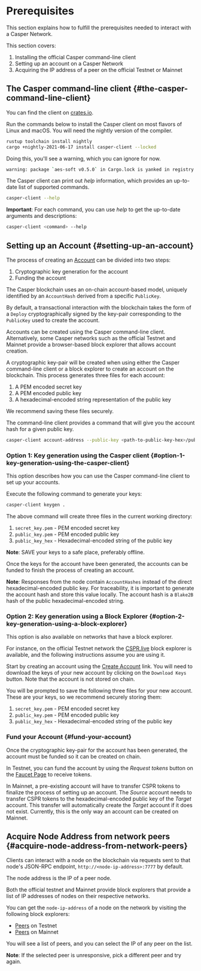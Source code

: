 # Prerequisites

This section explains how to fulfill the prerequisites needed to interact with a Casper Network.

This section covers:

1.  Installing the official Casper command-line client
2.  Setting up an account on a Casper Network
3.  Acquiring the IP address of a peer on the official Testnet or Mainnet

## The Casper command-line client {#the-casper-command-line-client}

You can find the client on [crates.io](https://crates.io/crates/casper-client).

Run the commands below to install the Casper client on most flavors of Linux and macOS. You will need the nightly version of the compiler.

```bash
rustup toolchain install nightly
cargo +nightly-2021-06-17 install casper-client --locked
```

Doing this, you'll see a warning, which you can ignore for now.

```bash
warning: package `aes-soft v0.5.0` in Cargo.lock is yanked in registry `crates.io`, consider running without --locked
```

The Casper client can print out _help_ information, which provides an up-to-date list of supported commands.

```bash
casper-client --help
```

**Important**: For each command, you can use _help_ to get the up-to-date arguments and descriptions:

```bash
casper-client <command> --help
```

## Setting up an Account {#setting-up-an-account}

The process of creating an [Account](https://docs.casperlabs.io/en/latest/implementation/accounts.html) can be divided into two steps:

1.  Cryptographic key generation for the account
2.  Funding the account

The Casper blockchain uses an on-chain account-based model, uniquely identified by an `AccountHash` derived from a specific `PublicKey`.

By default, a transactional interaction with the blockchain takes the form of a `Deploy` cryptographically signed by the key-pair corresponding to the `PublicKey` used to create the account.

Accounts can be created using the Casper command-line client. Alternatively, some Casper networks such as the official Testnet and Mainnet provide a browser-based block explorer that allows account creation.

A cryptographic key-pair will be created when using either the Casper command-line client or a block explorer to create an account on the blockchain. This process generates three files for each account:

1.  A PEM encoded secret key
2.  A PEM encoded public key
3.  A hexadecimal-encoded string representation of the public key

We recommend saving these files securely.

The command-line client provides a command that will give you the account hash for a given public key.

```bash
casper-client account-address --public-key <path-to-public-key-hex>/public_key_hex
```

### Option 1: Key generation using the Casper client {#option-1-key-generation-using-the-casper-client}

This option describes how you can use the Casper command-line client to set up your accounts.

Execute the following command to generate your keys:

```bash
casper-client keygen .
```

The above command will create three files in the current working directory:

1.  `secret_key.pem` - PEM encoded secret key
2.  `public_key.pem` - PEM encoded public key
3.  `public_key_hex` - Hexadecimal-encoded string of the public key

**Note**: SAVE your keys to a safe place, preferably offline.

Once the keys for the account have been generated, the accounts can be funded to finish the process of creating an account.

**Note**: Responses from the node contain `AccountHashes` instead of the direct hexadecimal-encoded public key. For traceability, it is important to generate the account hash and store this value locally. The account hash is a `Blake2B` hash of the public hexadecimal-encoded string.

### Option 2: Key generation using a Block Explorer {#option-2-key-generation-using-a-block-explorer}

This option is also available on networks that have a block explorer.

For instance, on the official Testnet network the [CSPR.live](https://testnet.cspr.live/) block explorer is available, and the following instructions assume you are using it.

Start by creating an account using the [Create Account](https://testnet.cspr.live/create-account) link. You will need to download the keys of your new account by clicking on the `Download Keys` button. Note that the account is not stored on chain.

You will be prompted to save the following three files for your new account. These are your keys, so we recommend securely storing them:

1.  `secret_key.pem` - PEM encoded secret key
2.  `public_key.pem` - PEM encoded public key
3.  `public_key_hex` - Hexadecimal-encoded string of the public key

### Fund your Account {#fund-your-account}

Once the cryptographic key-pair for the account has been generated, the account must be funded so it can be created on chain.

In Testnet, you can fund the account by using the _Request tokens_ button on the [Faucet Page](https://testnet.cspr.live/tools/faucet) to receive tokens.

In Mainnet, a pre-existing account will have to transfer CSPR tokens to finalize the process of setting up an account. The _Source_ account needs to transfer CSPR tokens to the hexadecimal-encoded public key of the _Target_ account. This transfer will automatically create the _Target_ account if it does not exist. Currently, this is the only way an account can be created on Mainnet.

## Acquire Node Address from network peers {#acquire-node-address-from-network-peers}

Clients can interact with a node on the blockchain via requests sent to that node's JSON-RPC endpoint, `http://<node-ip-address>:7777` by default.

The node address is the IP of a peer node.

Both the official testnet and Mainnet provide block explorers that provide a list of IP addresses of nodes on their respective networks.

You can get the `node-ip-address` of a node on the network by visiting the following block explorers:

-   [Peers](https://testnet.cspr.live/tools/peers) on Testnet
-   [Peers](https://cspr.live/tools/peers) on Mainnet

You will see a list of peers, and you can select the IP of any peer on the list.

**Note**: If the selected peer is unresponsive, pick a different peer and try again.
